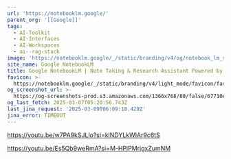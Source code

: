 ```yaml
---
url: 'https://notebooklm.google/'
parent_org: '[[Google]]'
tags:
  - AI-Toolkit
  - AI-Interfaces
  - AI-Workspaces
  - ai--rag-stack
image: 'https://notebooklm.google/_/static/branding/v4/og/notebook_lm_share.png'
site_name: Google NotebookLM
title: Google NotebookLM | Note Taking & Research Assistant Powered by AI
favicon: >-
  https://notebooklm.google/_/static/branding/v4/light_mode/favicon/favicon-32x32.png
og_screenshot_url: >-
  https://og-screenshots-prod.s3.amazonaws.com/1366x768/80/false/67710e994bff5b1432c7bea1a9d09b6347b8ec99aaceaedd36d26f698c6dbafb.jpeg
og_last_fetch: 2025-03-07T05:20:56.743Z
last_jina_request: '2025-03-09T06:09:18.429Z'
jina_error: TIMEOUT
---
```

https://youtu.be/w7PA9kSJLlo?si=klNDYLkWIAr9c6tS

https://youtu.be/Es5Qb9weRmA?si=M-HPjPMrjgxZumNM
